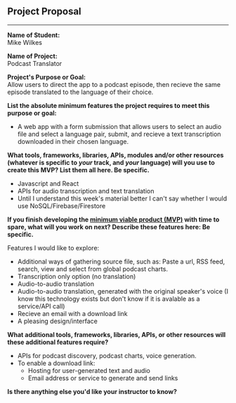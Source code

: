 ## Project Proposal

* * * * *

**Name of Student:**   
Mike Wilkes

**Name of Project:**   
Podcast Translator

**Project's Purpose or Goal:**   
Allow users to direct the app to a podcast episode, then recieve the same episode translated to the language of their choice.

**List the absolute minimum features the project requires to meet this purpose or goal:**

- A web app with a form submission that allows users to select an audio file and select a language pair, submit, and recieve a text transcription downloaded in their chosen language.

**What tools, frameworks, libraries, APIs, modules and/or other resources (whatever is specific to *your* track, and *your* language) will you use to create this MVP? List them all here. Be specific.**

- Javascript and React 
- APIs for audio transcription and text translation
- Until I understand this week's material better I can't say whether I would use   NoSQL/Firebase/Firestore

**If you finish developing the [minimum viable product (MVP)](https://www.learnhowtoprogram.com/react/react-fundamentals/capstone-planning-the-minimum-viable-product) with time to spare, what will you work on next? Describe these features here: Be specific.**

Features I would like to explore:
- Additional ways of gathering source file, such as: Paste a url, RSS feed, search, view and select from global podcast charts.
- Transcription only option (no translation)
- Audio-to-audio translation
- Audio-to-audio translation, generated with the original speaker's voice (I know this technology exists but don't know if it is avalable as a service/API call)
- Recieve an email with a download link
- A pleasing design/interface

**What additional tools, frameworks, libraries, APIs, or other resources will these additional features require?**

- APIs for podcast discovery, podcast charts, voice generation.
- To enable a download link:
    - Hosting for user-generated text and audio
    - Email address or service to generate and send links

**Is there anything else you'd like your instructor to know?**